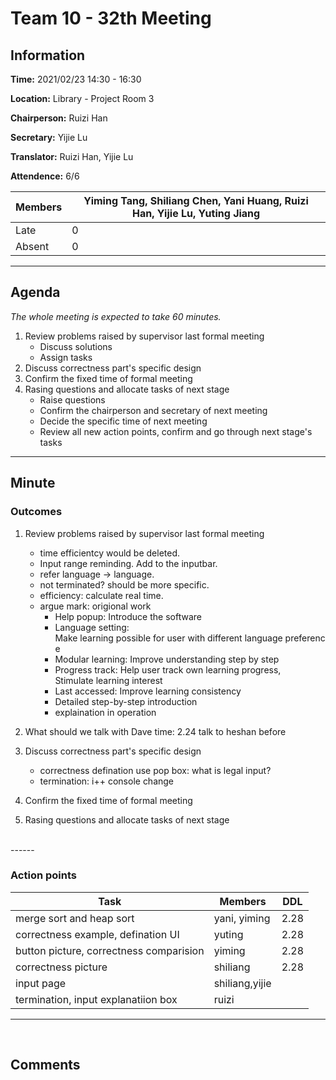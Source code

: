 # Team 10 - 32th Meeting

## Information

**Time:** 2021/02/23 14:30 - 16:30

**Location:** Library - Project Room 3

**Chairperson:** Ruizi Han

**Secretary:** Yijie Lu

**Translator:** Ruizi Han, Yijie Lu

**Attendence:** 6/6

| **Members** | **Yiming Tang, Shiliang Chen, Yani Huang, Ruizi Han, Yijie Lu, Yuting Jiang** |
| ----------- | ------------------------------------------------------------ |
| Late        | 0                                                            |
| Absent      | 0                                                            |



------

## Agenda

*The whole meeting is expected to take 60 minutes.*

1. Review problems raised by supervisor last formal meeting
	- Discuss solutions
	- Assign tasks
2. Discuss correctness part's specific design
3. Confirm the fixed time of formal meeting
4. Rasing questions and allocate tasks of next stage
	- Raise questions
	- Confirm the chairperson and secretary of next meeting
	- Decide the specific time of next meeting
	- Review all new action points, confirm and go through next stage's tasks
    
------

## Minute

### Outcomes

1. Review problems raised by supervisor last formal meeting
	- time efficientcy would be deleted.
	-  Input range reminding. Add to the inputbar.
	-  refer language -> language.
	-  not terminated? should be more specific.
	-  efficiency: calculate real time.
	-  argue mark: origional work
		- Help popup: Introduce the software
		- Language setting: Make learning possible for user with different language preference
		- Modular learning: Improve understanding step by step
		- Progress track: Help user track own learning progress, Stimulate learning interest
		- Last accessed: Improve learning consistency
		- Detailed step-by-step introduction
		- explaination in operation

2. What should we talk with Dave
   time: 2.24
   talk to heshan before
3. Discuss correctness part's specific design
	- correctness defination use pop box: what is legal input?
	- termination: i++ console change 
4. Confirm the fixed time of formal meeting
5. Rasing questions and allocate tasks of next stage




<br>
------


### Action points

| **Task** | **Members** | **DDL** |
| -------- | ----------- | ------- |
|merge sort and heap sort|yani, yiming|2.28|
|correctness example, defination UI|yuting|2.28|
|button picture, correctness comparision|yiming|2.28|
|correctness picture|shiliang|2.28|
|input page|shiliang,yijie||
|termination, input explanatiion box|ruizi||
------

<br>

## Comments

